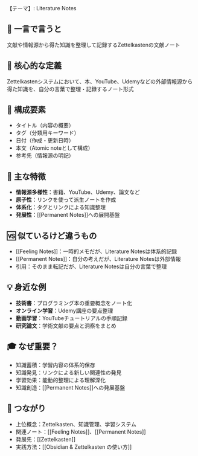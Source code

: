 【テーマ】: Literature Notes

## 📝 一言で言うと
文献や情報源から得た知識を整理して記録するZettelkastenの文献ノート

## 🎯 核心的な定義
Zettelkastenシステムにおいて、本、YouTube、Udemyなどの外部情報源から得た知識を、自分の言葉で整理・記録するノート形式

## 🔗 構成要素
- タイトル（内容の概要）
- タグ（分類用キーワード）
- 日付（作成・更新日時）
- 本文（Atomic noteとして構成）
- 参考先（情報源の明記）

## 🌟 主な特徴
- **情報源多様性**：書籍、YouTube、Udemy、論文など
- **原子性**：リンクを使って派生ノートを作成
- **体系化**：タグとリンクによる知識整理
- **発展性**：[[Permanent Notes]]への展開基盤

## 🆚 似ているけど違うもの
- [[Feeling Notes]]：一時的メモだが、Literature Notesは体系的記録
- [[Permanent Notes]]：自分の考えだが、Literature Notesは外部情報
- 引用：そのまま転記だが、Literature Notesは自分の言葉で整理

## 💡 身近な例
- **技術書**：プログラミング本の重要概念をノート化
- **オンライン学習**：Udemy講座の要点整理
- **動画学習**：YouTubeチュートリアルの手順記録
- **研究論文**：学術文献の要点と洞察をまとめ

## 🎓 なぜ重要？
- 知識蓄積：学習内容の体系的保存
- 知識発見：リンクによる新しい関連性の発見
- 学習効果：能動的整理による理解深化
- 知識創造：[[Permanent Notes]]への発展基盤

## 🔄 つながり
- 上位概念：Zettelkasten、知識管理、学習システム
- 関連ノート：[[Feeling Notes]]、[[Permanent Notes]]
- 発展先：[[Zettelkasten]]
- 実践方法：[[Obsidian & Zettelkasten の使い方]]